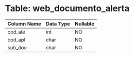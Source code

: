 # Table: web_documento_alerta

| Column Name | Data Type | Nullable |
|-------------|-----------|----------|
| cod_ale | int | NO |
| cod_apl | char | NO |
| sub_doc | char | NO |
